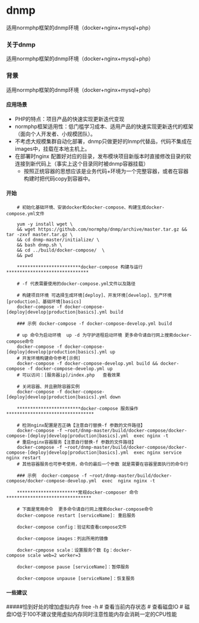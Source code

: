 # dnmp
适用normphp框架的dnmp环境（docker+nginx+mysql+php）
### 关于dnmp
适用normphp框架的dnmp环境（docker+nginx+mysql+php）
### 背景
适用normphp框架的dnmp环境（docker+nginx+mysql+php）
#### 应用场景
* PHP的特点：项目产品的快速实现更新迭代变现
* normphp框架适用性：低门槛学习成本、适用产品的快速实现更新迭代的框架（面向个人开发者、小规模团队）。
* 不考虑大规模集群自动化部署，dnmp只做更好的lnmp代替品，代码不集成在images中，挂载在本地主机上。
* 在部署时nginx 配置好对应的目录，发布模块项目新版本时直接修改目录的软连接到新代码上（事实上这个目录同时被dnmp容器挂载）
    *   按照正统容器的思想应该是业务代码+环境为一个完整容器，或者在容器构建时把代码copy到容器中。
#### 开始
        
        # 初始化基础环境、安装docker和docker-compose、构建生成docker-compose.yml文件
        
        yum -y install wget \
        && wget https://github.com/normphp/dnmp/archive/master.tar.gz && tar -zxvf master.tar.gz \
        && cd dnmp-master/initialize/ \
        && bash dnmp.sh \
        && cd ../build/docker-compose/  \
        && pwd
        
        ************************docker-compose 构建与运行 *******************************
        
        # -f 代表需要使用的docker-compose.yml文件以及路径
        
        # 构建项目环境 可选择生成环境[deploy]、开发环境[develop]、生产环境[production]、基础环境[basics]
        docker-compose -f docker-compose-[deploy|develop|production|basics].yml build 
        
        ### 示例 docker-compose -f docker-compose-develop.yml build 
        
        # up 命令为启动环境  up -d 为守护进程启动环境 更多命令请自行网上搜索docker-compose命令
        docker-compose -f docker-compose-[deploy|develop|production|basics].yml up
        # 开发环境构建命令参考[示例]
        docker-compose -f docker-compose-develop.yml build && docker-compose -f docker-compose-develop.yml up
        # 可以访问：[服务器ip]/index.php   查看效果
        
        # 关闭容器、并且删除容器实例
        docker-compose -f docker-compose-[deploy|develop|production|basics].yml down
        
        ************************docker-compose 服务操作*********************************
        
        # 检测nginx配置是否正确【注意自行替换-f 参数的文件路径】
        docker-compose -f ~root/dnmp-master/build/docker-compose/docker-compose-[deploy|develop|production|basics].yml  exec nginx -t
        # 重启nginx容器服务【注意自行替换-f 参数的文件路径】
        docker-compose -f ~root/dnmp-master/build/docker-compose/docker-compose-[deploy|develop|production|basics].yml  exec nginx service nginx restart
        # 其他容器服务也可参考使用，命令的最后一个参数 就是需要在容器里面执行的命令行
        
        ### 示例  docker-compose -f ~root/dnmp-master/build/docker-compose/docker-compose-develop.yml  exec  nginx nginx -t
        
        ***********************常规docker-composer 命令********************************
        
        # 下面是常用命令  更多命令请自行网上搜索docker-compose命令
        docker-compose restart [serviceName]: 重启服务
        
        docker-compose config：验证和查看compose文件
        
        docker-compose images：列出所用的镜像
        
        docker-cpmpose scale：设置服务个数 Eg：docker-compose scale web=2 worker=3 
        
        docker-compose pause [serviceName]：暂停服务
        
        docker-compose unpause [serviceName]：恢复服务
        
#### 一些建议
#####恰到好处的增加虚拟内存
    free -h # 查看当前内存状态
    # 查看磁盘IO
    # 磁盘IO低于100不建议使用虚拟内存同时注意性能内存会消耗一定的CPU性能
    
        
